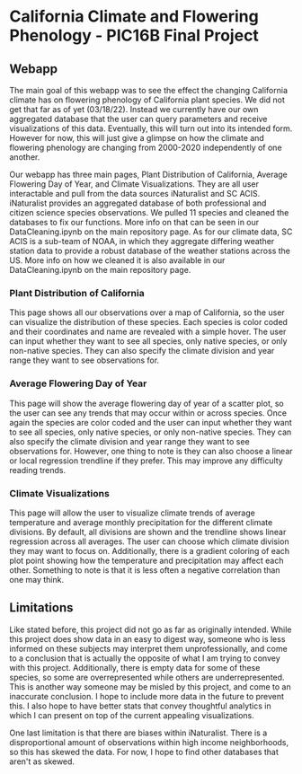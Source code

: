 # California Climate and Flowering Phenology - PIC16B Final Project
 
## Webapp
 
The main goal of this webapp was to see the effect the changing California climate has on flowering phenology of California plant species. We did not get that far as of yet (03/18/22). Instead we currently have our own aggregated database that the user can query parameters and receive visualizations of this data. Eventually, this will turn out into its intended form. However for now, this will just give a glimpse on how the climate and flowering phenology are changing from 2000-2020 independently of one another.
 
Our webapp has three main pages, Plant Distribution of California, Average Flowering Day of Year, and Climate Visualizations. They are all user interactable and pull from the data sources iNaturalist and SC ACIS. iNaturalist provides an aggregated database of both professional and citizen science species observations. We pulled 11 species and cleaned the databases to fix our functions. More info on that can be seen in our DataCleaning.ipynb on the main repository page. As for our climate data, SC ACIS is a sub-team of NOAA, in which they aggregate differing weather station data to provide a robust database of the weather stations across the US. More info on how we cleaned it is also available in our DataCleaning.ipynb on the main repository page.
 
### Plant Distribution of California
 
This page shows all our observations over a map of California, so the user can visualize the distribution of these species. Each species is color coded and their coordinates and name are revealed with a simple hover. The user can input whether they want to see all species, only native species, or only non-native species. They can also specify the climate division and year range they want to see observations for.
 
### Average Flowering Day of Year
 
This page will show the average flowering day of year of a scatter plot, so the user can see any trends that may occur within or across species. Once again the species are color coded and the user can input whether they want to see all species, only native species, or only non-native species. They can also specify the climate division and year range they want to see observations for. However, one thing to note is they can also choose a linear or local regression trendline if they prefer. This may improve any difficulty reading trends.
 
### Climate Visualizations
 
This page will allow the user to visualize climate trends of average temperature and average monthly precipitation for the different climate divisions. By default, all divisions are shown and the trendline shows linear regression across all averages. The user can choose which climate division they may want to focus on. Additionally, there is a gradient coloring of each plot point showing how the temperature and precipitation may affect each other. Something to note is that it is less often a negative correlation than one may think.
 
## Limitations
 
Like stated before, this project did not go as far as originally intended. While this project does show data in an easy to digest way, someone who is less informed on these subjects may interpret them unprofessionally, and come to a conclusion that is actually the opposite of what I am trying to convey with this project. Additionally, there is empty data for some of these species, so some are overrepresented while others are underrepresented. This is another way someone may be misled by this project, and come to an inaccurate conclusion. I hope to include more data in the future to prevent this. I also hope to have better stats that convey thoughtful analytics in which I can present on top of the current appealing visualizations.

One last limitation is that there are biases within iNaturalist. There is a disproportional amount of observations within high income neighborhoods, so this has skewed the data. For now, I hope to find other databases that aren't as skewed.